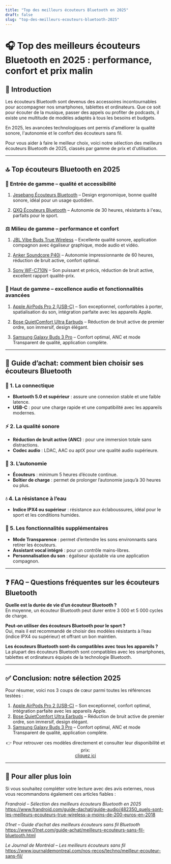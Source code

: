 ```yaml
---
title: "Top des meilleurs écouteurs Bluetooth en 2025"
draft: false
slug: "top-des-meilleurs-ecouteurs-bluetooth-2025"
---
```


# 🎧 Top des meilleurs écouteurs Bluetooth en 2025 : performance, confort et prix malin

## 🎯 Introduction

Les écouteurs Bluetooth sont devenus des accessoires incontournables pour accompagner nos smartphones, tablettes et ordinateurs. Que ce soit pour écouter de la musique, passer des appels ou profiter de podcasts, il existe une multitude de modèles adaptés à tous les besoins et budgets.

En 2025, les avancées technologiques ont permis d'améliorer la qualité sonore, l'autonomie et le confort des écouteurs sans fil.

Pour vous aider à faire le meilleur choix, voici notre sélection des meilleurs écouteurs Bluetooth de 2025, classés par gamme de prix et d'utilisation.

---

## 🔝 Top écouteurs Bluetooth en 2025

### 💸 Entrée de gamme – qualité et accessibilité

1. [Jesebang Écouteurs Bluetooth](https://amzn.to/4n1KNwj) – Design ergonomique, bonne qualité sonore, idéal pour un usage quotidien.  

2. [QXQ Écouteurs Bluetooth](https://amzn.to/4n1KNwj) – Autonomie de 30 heures, résistants à l'eau, parfaits pour le sport.  

### ⚖️ Milieu de gamme – performance et confort

1. [JBL Vibe Buds True Wireless](https://amzn.to/4n1KNwj) – Excellente qualité sonore, application compagnon avec égaliseur graphique, mode audio et vidéo.  

2. [Anker Soundcore P40i](https://amzn.to/4n1KNwj) – Autonomie impressionnante de 60 heures, réduction de bruit active, confort optimal.  

3. [Sony WF-C710N](https://amzn.to/4n1KNwj) – Son puissant et précis, réduction de bruit active, excellent rapport qualité-prix.  

### 🚀 Haut de gamme – excellence audio et fonctionnalités avancées

1. [Apple AirPods Pro 2 (USB-C)](https://amzn.to/4n1KNwj) – Son exceptionnel, confortables à porter, spatialisation du son, intégration parfaite avec les appareils Apple.  

2. [Bose QuietComfort Ultra Earbuds](https://amzn.to/4n1KNwj) – Réduction de bruit active de premier ordre, son immersif, design élégant.  

3. [Samsung Galaxy Buds 3 Pro](https://amzn.to/4n1KNwj) – Confort optimal, ANC et mode Transparent de qualité, application complète.  

---

## 🛒 Guide d’achat: comment bien choisir ses écouteurs Bluetooth

### 🔌 1. La connectique

- **Bluetooth 5.0 et supérieur** : assure une connexion stable et une faible latence.  
- **USB-C** : pour une charge rapide et une compatibilité avec les appareils modernes.  

### ⚡ 2. La qualité sonore

- **Réduction de bruit active (ANC)** : pour une immersion totale sans distractions.  
- **Codec audio** : LDAC, AAC ou aptX pour une qualité audio supérieure.  

### 🔋 3. L’autonomie

- **Écouteurs** : minimum 5 heures d’écoute continue.  
- **Boîtier de charge** : permet de prolonger l’autonomie jusqu’à 30 heures ou plus.  

### 💧 4. La résistance à l’eau

- **Indice IPX4 ou supérieur** : résistance aux éclaboussures, idéal pour le sport et les conditions humides.  

### 🎯 5. Les fonctionnalités supplémentaires

- **Mode Transparence** : permet d’entendre les sons environnants sans retirer les écouteurs.  
- **Assistant vocal intégré** : pour un contrôle mains-libres.  
- **Personnalisation du son** : égaliseur ajustable via une application compagnon.  

---

## ❓ FAQ – Questions fréquentes sur les écouteurs Bluetooth

**Quelle est la durée de vie d’un écouteur Bluetooth ?**  
En moyenne, un écouteur Bluetooth peut durer entre 3 000 et 5 000 cycles de charge.

**Peut-on utiliser des écouteurs Bluetooth pour le sport ?**  
Oui, mais il est recommandé de choisir des modèles résistants à l’eau (indice IPX4 ou supérieur) et offrant un bon maintien.

**Les écouteurs Bluetooth sont-ils compatibles avec tous les appareils ?**  
La plupart des écouteurs Bluetooth sont compatibles avec les smartphones, tablettes et ordinateurs équipés de la technologie Bluetooth.

---

## ✅ Conclusion: notre sélection 2025

Pour résumer, voici nos 3 coups de cœur parmi toutes les références testées :

1. [Apple AirPods Pro 2 (USB-C)](https://amzn.to/4n1KNwj) – Son exceptionnel, confort optimal, intégration parfaite avec les appareils Apple.  
2. [Bose QuietComfort Ultra Earbuds](https://amzn.to/4n1KNwj) – Réduction de bruit active de premier ordre, son immersif, design élégant.  
3. [Samsung Galaxy Buds 3 Pro](https://amzn.to/4n1KNwj) – Confort optimal, ANC et mode Transparent de qualité, application complète.  

<p style="text-align:center;">
👉 Pour retrouver ces modèles directement et consulter leur disponibilité et prix:<br>
<a href="https://amzn.to/4n1KNwj" target="_blank">cliquez ici</a>
</p>

---

## 🔗 Pour aller plus loin

Si vous souhaitez compléter votre lecture avec des avis externes, nous vous recommandons également ces articles fiables :

*Frandroid – Sélection des meilleurs écouteurs Bluetooth en 2025*  
https://www.frandroid.com/guide-dachat/guide-audio/482350_quels-sont-les-meilleurs-ecouteurs-true-wireless-a-moins-de-200-euros-en-2018  

*01net – Guide d’achat des meilleurs écouteurs sans fil Bluetooth*  
https://www.01net.com/guide-achat/meilleurs-ecouteurs-sans-fil-bluetooth.html  

*Le Journal de Montréal – Les meilleurs écouteurs sans fil*  
https://www.journaldemontreal.com/nos-recos/techno/meilleur-ecouteur-sans-fil/
